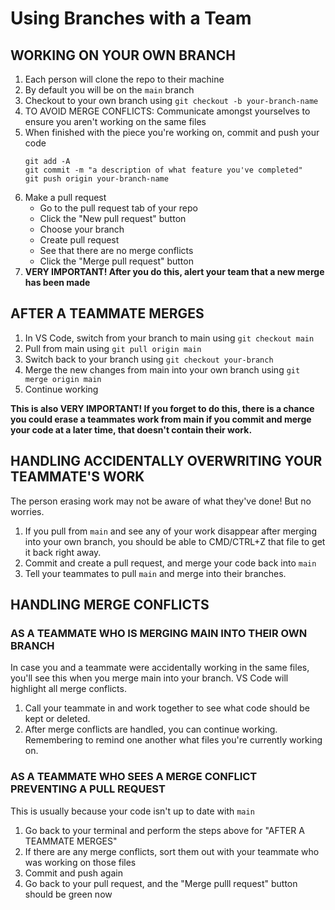 # Using Branches with a Team

## WORKING ON YOUR OWN BRANCH

1. Each person will clone the repo to their machine
2. By default you will be on the `main` branch
3. Checkout to your own branch using `git checkout -b your-branch-name`
4. TO AVOID MERGE CONFLICTS: Communicate amongst yourselves to ensure you aren't working on the same files
5. When finished with the piece you're working on, commit and push your code
    ```
    git add -A   
    git commit -m "a description of what feature you've completed"
    git push origin your-branch-name
    ``` 
6. Make a pull request
    - Go to the pull request tab of your repo
    - Click the "New pull request" button
    - Choose your branch
    - Create pull request
    - See that there are no merge conflicts
    - Click the "Merge pull request" button
7. **VERY IMPORTANT! After you do this, alert your team that a new merge has been made**

## AFTER A TEAMMATE MERGES

1. In VS Code, switch from your branch to main using `git checkout main`
2. Pull from main using `git pull origin main`
3. Switch back to your branch using `git checkout your-branch`
4. Merge the new changes from main into your own branch using `git merge origin main`
5. Continue working

**This is also VERY IMPORTANT! If you forget to do this, there is a chance you could erase a teammates work from main if you commit and merge your code at a later time, that doesn't contain their work.**

## HANDLING ACCIDENTALLY OVERWRITING YOUR TEAMMATE'S WORK

The person erasing work may not be aware of what they've done! But no worries.

1. If you pull from `main` and see any of your work disappear after merging into your own branch, you should be able to CMD/CTRL+Z that file to get it back right away.
2. Commit and create a pull request, and merge your code back into `main`
3. Tell your teammates to pull `main` and merge into their branches.

## HANDLING MERGE CONFLICTS

### AS A TEAMMATE WHO IS MERGING MAIN INTO THEIR OWN BRANCH

In case you and a teammate were accidentally working in the same files, you'll see this when you merge main into your branch. VS Code will highlight all merge conflicts. 

1. Call your teammate in and work together to see what code should be kept or deleted. 
2. After merge conflicts are handled, you can continue working. Remembering to remind one another what files you're currently working on.

### AS A TEAMMATE WHO SEES A MERGE CONFLICT PREVENTING A PULL REQUEST

This is usually because your code isn't up to date with `main`

1. Go back to your terminal and perform the steps above for "AFTER A TEAMMATE MERGES"
2. If there are any merge conflicts, sort them out with your teammate who was working on those files
3. Commit and push again
4. Go back to your pull request, and the "Merge pulll request" button should be green now
